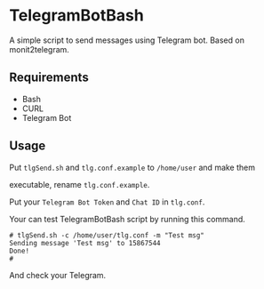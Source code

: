 # TelegramBotBash
A simple script to send messages using Telegram bot.
Based on monit2telegram.

## Requirements
* Bash
* CURL
* Telegram Bot

## Usage

Put `tlgSend.sh` and `tlg.conf.example` to `/home/user` and make them 

executable, rename `tlg.conf.example`.

Put your `Telegram Bot Token` and `Chat ID` in `tlg.conf`.

Your can test TelegramBotBash script by running this command.
```console
# tlgSend.sh -c /home/user/tlg.conf -m "Test msg"
Sending message 'Test msg' to 15867544
Done!
#
```
And check your Telegram.
